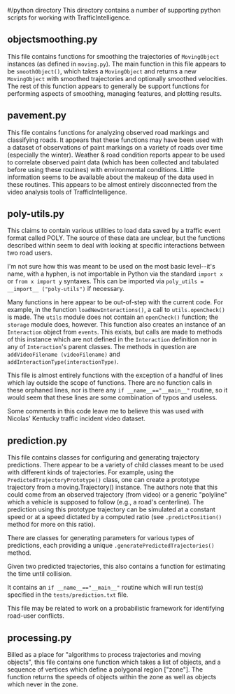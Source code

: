 #/python directory
This directory contains a number of supporting python scripts for working with TrafficIntelligence.

## objectsmoothing.py
This file contains functions for smoothing the trajectories of `MovingObject` instances (as defined in `moving.py`).
The main function in this file appears to be `smoothObject()`, which takes a `MovingObject` and returns a new
`MovingObject` with smoothed trajectories and optionally smoothed velocities. The rest of this function appears to
generally be support functions for performing aspects of smoothing, managing features, and plotting results.

## pavement.py
This file contains functions for analyzing observed road markings and classifying roads. It appears that these
functions may have been used with a dataset of observations of paint markings on a variety of roads over time
(especially the winter). Weather & road condition reports appear to be used to correlate observed paint data (which
has been collected and tabulated before using these routines) with environmental conditions. Little information seems
 to be available about the makeup of the data used in these routines. This appears to be almost entirely disconnected
from the video analysis tools of TrafficIntelligence.

## poly-utils.py
This claims to contain various utilities to load data saved by a traffic event format called POLY. The source of
these data are unclear, but the functions described within seem to deal with looking at specific interactions between
 two road users.

I'm not sure how this was meant to be used on the most basic level--it's name, with a hyphen, is not importable in
Python via the standard `import x` or `from x import y` syntaxes. This can be imported via `poly_utils = __import__
("poly-utils")` if necessary.

Many functions in here appear to be out-of-step with the current code. For example, in the function
`loadNewInteractions()`, a call to `utils.openCheck()` is made. The `utils` module does not contain an `openCheck()`
function; the `storage` module does, however. This function also creates an instance of an `Interaction` object from
`events`. This exists, but calls are made to methods of this instance which are not defined in the `Interaction`
definition nor in any of `Interaction`'s parent classes.  The methods in question are `addVideoFilename
(videoFilename)` and `addInteractionType(interactionType)`.

This file is almost entirely functions with the exception of a handful of lines which lay outside the scope of
functions. There are no function calls in these orphaned lines, nor is there any `if __name__=="__main__"` routine,
so it would seem that these lines are some combination of typos and useless.

Some comments in this code leave me to believe this was used with Nicolas' Kentucky traffic incident video dataset.

## prediction.py
This file contains classes for configuring and generating trajectory predictions. There appear to be a variety of
child classes meant to be used with different kinds of trajectories. For example, using the
`PredictedTrajectoryPrototype()` class, one can create a prototype trajectory from a moving.Trajectory() instance.
The authors note that this could come from an observed trajectory (from video) or a generic "polyline" which a
vehicle is supposed to follow (e.g., a road's centerline). The prediction using this prototype trajectory can be
simulated at a constant speed or at a speed dictated by a computed ratio (see `.predictPosition()` method for more on
 this ratio).

There are classes for generating parameters for various types of predictions, each providing a unique
`.generatePredictedTrajectories()` method.

Given two predicted trajectories, this also contains a function for estimating the time until collision.

It contains an `if __name__=="__main__"` routine which will run test(s) specified in the `tests/prediction.txt`
file.

This file may be related to work on a probabilistic framework for identifying road-user conflicts.

## processing.py
Billed as a place for "algorithms to process trajectories and moving objects", this file contains one function which
takes a list of objects, and a sequence of vertices which define a polygonal region ["zone"]. The function returns the
speeds of objects within the zone as well as objects which never in the zone.